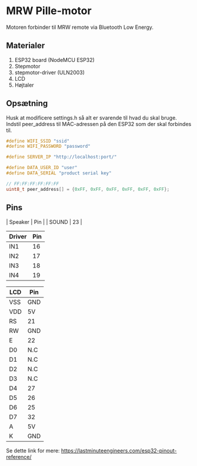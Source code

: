 # MRW Pille-motor
Motoren forbinder til MRW remote via Bluetooth Low Energy.

## Materialer
1. ESP32 board (NodeMCU ESP32)
1. Stepmotor  
1. stepmotor-driver (ULN2003)
1. LCD
1. Højtaler

## Opsætning
Husk at modificere settings.h så alt er svarende til hvad du skal bruge.
Indstil peer_address til MAC-adressen på den ESP32 som der skal forbindes til.

```c++
#define WIFI_SSID "ssid"
#define WIFI_PASSWORD "password"

#define SERVER_IP "http://localhost:port/"

#define DATA_USER_ID "user"
#define DATA_SERIAL "product serial key"

// FF:FF:FF:FF:FF:FF
uint8_t peer_address[] = {0xFF, 0xFF, 0xFF, 0xFF, 0xFF, 0xFF};
```

## Pins
| Speaker | Pin |
| SOUND   | 23  |

| Driver | Pin |
|--------|-----|
| IN1    | 16  |
| IN2    | 17  |
| IN3    | 18  |
| IN4    | 19  |

| LCD | Pin |
|-----|-----|
| VSS | GND |
| VDD | 5V  |
| RS  | 21  |
| RW  | GND |
| E   | 22  |
| D0  | N.C |
| D1  | N.C |
| D2  | N.C |
| D3  | N.C |
| D4  | 27  |
| D5  | 26  |
| D6  | 25  |
| D7  | 32  |
| A   | 5V  |
| K   | GND |

Se dette link for mere: https://lastminuteengineers.com/esp32-pinout-reference/
